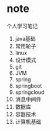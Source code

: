 # note
个人学习笔记
1. java基础
2. 常用轮子
3. linux
4. 设计模式
5. git
6. JVM
7. spring
8. springboot
9. springcloud
10. 消息中间件
11. 数据库
12. 容器技术
13. 计算机基础
